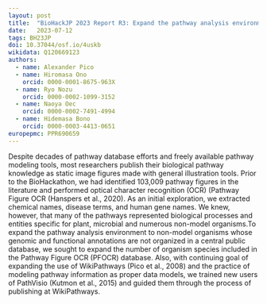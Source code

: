 ```yaml
---
layout: post
title:  "BioHackJP 2023 Report R3: Expand the pathway analysis environment to non-model organisms"
date:   2023-07-12
tags: BH23JP
doi: 10.37044/osf.io/4uskb
wikidata: Q120669123
authors:
  - name: Alexander Pico
  - name: Hiromasa Ono
    orcid: 0000-0001-8675-963X
  - name: Ryo Nozu
    orcid: 0000-0002-1099-3152
  - name: Naoya Oec
    orcid: 0000-0002-7491-4994
  - name: Hidemasa Bono
    orcid: 0000-0003-4413-0651
europepmc: PPR690659
---
```


Despite decades of pathway database efforts and freely available pathway modeling tools, most researchers publish their biological pathway knowledge as static image figures made with general illustration tools. Prior to the BioHackathon, we had identified 103,009 pathway figures in the literature and performed optical character recognition (OCR) (Pathway Figure OCR (Hanspers et al., 2020). As an initial exploration, we extracted chemical names, disease terms, and human gene names. We knew, however, that many of the pathways represented biological processes and entities specific for plant, microbial and numerous non-model organisms.To expand the pathway analysis environment to non-model organisms whose genomic and functional annotations are not organized in a central public database, we sought to expand the number of organism species included in the Pathway Figure OCR (PFOCR) database. Also, with continuing goal of expanding the use of WikiPathways (Pico et al., 2008) and the practice of modeling pathway information as proper data models, we trained new users of PathVisio (Kutmon et al., 2015) and guided them through the process of publishing at WikiPathways.

